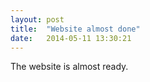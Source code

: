 ```yaml
---
layout: post
title:  "Website almost done"
date:   2014-05-11 13:30:21
---
```


The website is almost ready.
